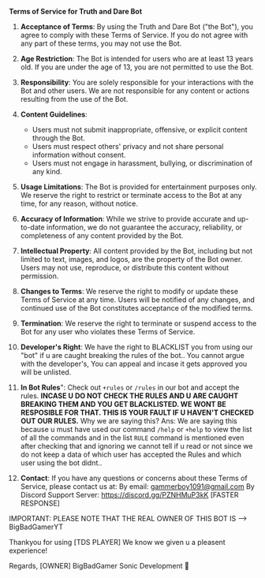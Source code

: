 **Terms of Service for Truth and Dare Bot**
1. **Acceptance of Terms**: By using the Truth and Dare Bot ("the Bot"), you agree to comply with these Terms of Service. If you do not agree with any part of these terms, you may not use the Bot.

2. **Age Restriction**: The Bot is intended for users who are at least 13 years old. If you are under the age of 13, you are not permitted to use the Bot.

3. **Responsibility**: You are solely responsible for your interactions with the Bot and other users. We are not responsible for any content or actions resulting from the use of the Bot.

4. **Content Guidelines**:
   - Users must not submit inappropriate, offensive, or explicit content through the Bot.
   - Users must respect others' privacy and not share personal information without consent.
   - Users must not engage in harassment, bullying, or discrimination of any kind.

5. **Usage Limitations**: The Bot is provided for entertainment purposes only. We reserve the right to restrict or terminate access to the Bot at any time, for any reason, without notice.

6. **Accuracy of Information**: While we strive to provide accurate and up-to-date information, we do not guarantee the accuracy, reliability, or completeness of any content provided by the Bot.

7. **Intellectual Property**: All content provided by the Bot, including but not limited to text, images, and logos, are the property of the Bot owner. Users may not use, reproduce, or distribute this content without permission.

8. **Changes to Terms**: We reserve the right to modify or update these Terms of Service at any time. Users will be notified of any changes, and continued use of the Bot constitutes acceptance of the modified terms.

9. **Termination**: We reserve the right to terminate or suspend access to the Bot for any user who violates these Terms of Service.

10. **Developer's Right**: We have the right to BLACKLIST you from using our "bot" if u are caught breaking the rules of the bot.. You cannot argue with the developer's, You can appeal and incase it gets approved you will be unlisted.

11. **In Bot Rules**": Check out `+rules` or `/rules` in our bot and accept the rules. **INCASE U DO NOT CHECK THE RULES AND U ARE CAUGHT BREAKING THEM AND YOU GET BLACKLISTED. WE WONT BE RESPOSIBLE FOR THAT. THIS IS YOUR FAULT IF U HAVEN'T CHECKED OUT OUR RULES.**
Why we are saying this?
Ans: We are saying this because u must have used our command `/help` or `+help` to view the list of all the commands and in the list `RULE` command is mentioned even after checking that and ignoring we cannot tell if u read or not since we do not keep a data of which user has accepted the Rules and which user using the bot didnt..

12. **Contact**: If you have any questions or concerns about these Terms of Service, please contact us at:
By email: gammerboy1091@gmail.com
By Discord Support Server: https://discord.gg/PZNHMuP3kK  [FASTER RESPONSE]

IMPORTANT: PLEASE NOTE THAT THE REAL OWNER OF THIS BOT IS --> BigBadGamerYT

Thankyou for using [TDS PLAYER]
We know we given u a pleasent experience!

Regards,
[OWNER] BigBadGamer
Sonic Development 💖
